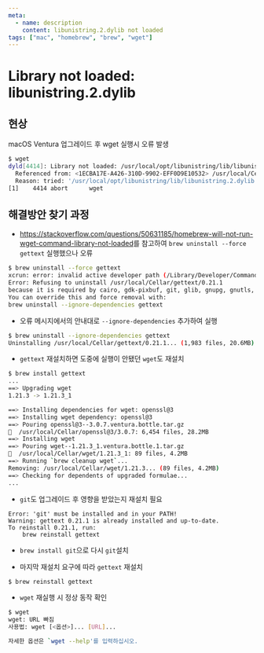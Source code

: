 ```yaml
---
meta:
  - name: description
    content: libunistring.2.dylib not loaded
tags: ["mac", "homebrew", "brew", "wget"]
---
```


# Library not loaded: libunistring.2.dylib

## 현상

macOS Ventura 업그레이드 후 wget 실행시 오류 발생

```bash
$ wget
dyld[4414]: Library not loaded: /usr/local/opt/libunistring/lib/libunistring.2.dylib
  Referenced from: <1ECBA17E-A426-310D-9902-EFF0D9E10532> /usr/local/Cellar/wget/1.21.3/bin/wget
  Reason: tried: '/usr/local/opt/libunistring/lib/libunistring.2.dylib' (no such file), '/System/Volumes/Preboot/Cryptexes/OS/usr/local/opt/libunistring/lib/libunistring.2.dylib' (no such file), '/usr/local/opt/libunistring/lib/libunistring.2.dylib' (no such file), '/usr/local/lib/libunistring.2.dylib' (no such file), '/usr/lib/libunistring.2.dylib' (no such file, not in dyld cache), '/usr/local/Cellar/libunistring/1.1/lib/libunistring.2.dylib' (no such file), '/System/Volumes/Preboot/Cryptexes/OS/usr/local/Cellar/libunistring/1.1/lib/libunistring.2.dylib' (no such file), '/usr/local/Cellar/libunistring/1.1/lib/libunistring.2.dylib' (no such file), '/usr/local/lib/libunistring.2.dylib' (no such file), '/usr/lib/libunistring.2.dylib' (no such file, not in dyld cache)
[1]    4414 abort      wget
```

## 해결방안 찾기 과정

- <https://stackoverflow.com/questions/50631185/homebrew-will-not-run-wget-command-library-not-loaded>를 참고하여 `brew uninstall --force gettext` 실행했으나 오류
```bash
$ brew uninstall --force gettext
xcrun: error: invalid active developer path (/Library/Developer/CommandLineTools), missing xcrun at: /Library/Developer/CommandLineTools/usr/bin/xcrun
Error: Refusing to uninstall /usr/local/Cellar/gettext/0.21.1
because it is required by cairo, gdk-pixbuf, git, glib, gnupg, gnutls, gobject-introspection, graphviz, gts, harfbuzz, libidn2, librsvg, libslirp, pango, podman, qemu and wget, which are currently installed.
You can override this and force removal with:
brew uninstall --ignore-dependencies gettext
```

- 오류 메시지에서의 안내대로 `--ignore-dependencies` 추가하여 실행
```bash
$ brew uninstall --ignore-dependencies gettext
Uninstalling /usr/local/Cellar/gettext/0.21.1... (1,983 files, 20.6MB)
```

- `gettext` 재설치하면 도중에 실행이 안됐던 `wget`도 재설치
```bash
$ brew install gettext
...
==> Upgrading wget
1.21.3 -> 1.21.3_1

==> Installing dependencies for wget: openssl@3
==> Installing wget dependency: openssl@3
==> Pouring openssl@3--3.0.7.ventura.bottle.tar.gz
🍺  /usr/local/Cellar/openssl@3/3.0.7: 6,454 files, 28.2MB
==> Installing wget
==> Pouring wget--1.21.3_1.ventura.bottle.1.tar.gz
🍺  /usr/local/Cellar/wget/1.21.3_1: 89 files, 4.2MB
==> Running `brew cleanup wget`...
Removing: /usr/local/Cellar/wget/1.21.3... (89 files, 4.2MB)
==> Checking for dependents of upgraded formulae...
...
```

- `git`도 업그레이드 후 영향을 받았는지 재설치 필요
```log
Error: 'git' must be installed and in your PATH!
Warning: gettext 0.21.1 is already installed and up-to-date.
To reinstall 0.21.1, run:
    brew reinstall gettext
```

- `brew install git`으로 다시 `git`설치

- 마지막 재설치 요구에 따라 `gettext` 재설치
```bash
$ brew reinstall gettext
```

- `wget` 재실행 시 정상 동작 확인
```bash
$ wget
wget: URL 빠짐
사용법: wget [<옵션>]... [URL]...

자세한 옵션은 `wget --help'를 입력하십시오.
```

